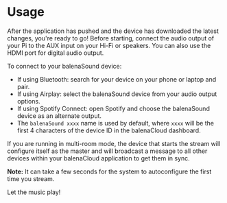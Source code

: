 # Usage

After the application has pushed and the device has downloaded the latest changes, you're ready to go! 
Before starting, connect the audio output of your Pi to the AUX input on your Hi-Fi or speakers. You can also use the HDMI port for digital audio output.

To connect to your balenaSound device:
* If using Bluetooth: search for your device on your phone or laptop and pair.
* If using Airplay: select the balenaSound device from your audio output options.
* If using Spotify Connect: open Spotify and choose the balenaSound device as an alternate output.
* The `balenaSound xxxx` name is used by default, where `xxxx` will be the first 4 characters of the device ID in the balenaCloud dashboard.

If you are running in multi-room mode, the device that starts the stream will configure itself as the master and will broadcast a message to all other devices within your balenaCloud application to get them in sync. 

**Note:** It can take a few seconds for the system to autoconfigure the first time you stream.

Let the music play!